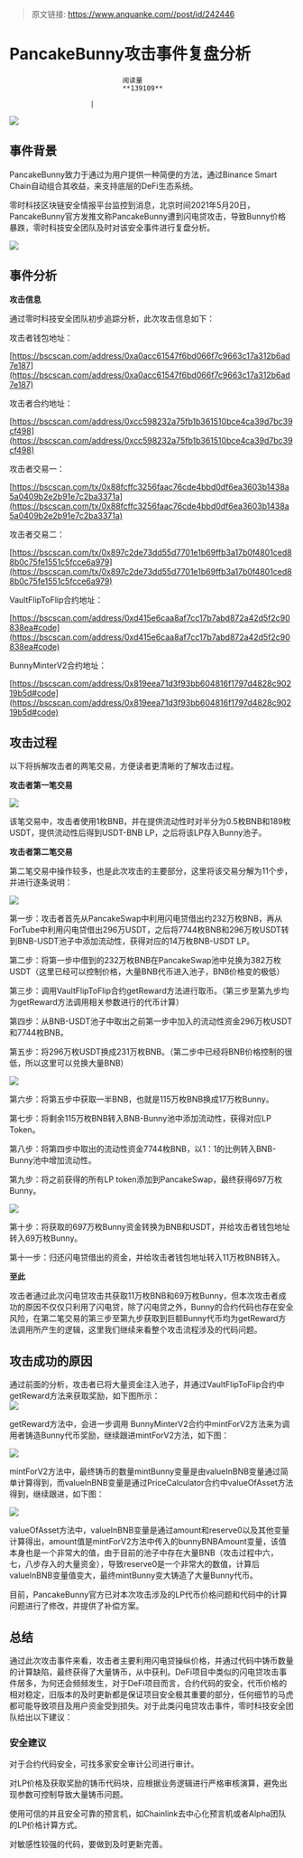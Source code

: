 > 原文链接: https://www.anquanke.com//post/id/242446 


# PancakeBunny攻击事件复盘分析


                                阅读量   
                                **139109**
                            
                        |
                        
                                                                                    



[![](https://p2.ssl.qhimg.com/t01a3bf216410b079f3.png)](https://p2.ssl.qhimg.com/t01a3bf216410b079f3.png)



## 事件背景

PancakeBunny致力于通过为用户提供一种简便的方法，通过Binance Smart Chain自动组合其收益，来支持底层的DeFi生态系统。

零时科技区块链安全情报平台监控到消息，北京时间2021年5月20日，PancakeBunny官方发推文称PancakeBunny遭到闪电贷攻击，导致Bunny价格暴跌，零时科技安全团队及时对该安全事件进行复盘分析。

[![](https://p3.ssl.qhimg.com/t01091bc3288f83debe.png)](https://p3.ssl.qhimg.com/t01091bc3288f83debe.png)



## 事件分析

**攻击信息**

通过零时科技安全团队初步追踪分析，此次攻击信息如下：

攻击者钱包地址：

[https://bscscan.com/address/0xa0acc61547f6bd066f7c9663c17a312b6ad7e187](https://bscscan.com/address/0xa0acc61547f6bd066f7c9663c17a312b6ad7e187)

攻击者合约地址：

[https://bscscan.com/address/0xcc598232a75fb1b361510bce4ca39d7bc39cf498](https://bscscan.com/address/0xcc598232a75fb1b361510bce4ca39d7bc39cf498)

攻击者交易一：

[https://bscscan.com/tx/0x88fcffc3256faac76cde4bbd0df6ea3603b1438a5a0409b2e2b91e7c2ba3371a](https://bscscan.com/tx/0x88fcffc3256faac76cde4bbd0df6ea3603b1438a5a0409b2e2b91e7c2ba3371a)

攻击者交易二：

[https://bscscan.com/tx/0x897c2de73dd55d7701e1b69ffb3a17b0f4801ced88b0c75fe1551c5fcce6a979](https://bscscan.com/tx/0x897c2de73dd55d7701e1b69ffb3a17b0f4801ced88b0c75fe1551c5fcce6a979)

VaultFlipToFlip合约地址：

[https://bscscan.com/address/0xd415e6caa8af7cc17b7abd872a42d5f2c90838ea#code](https://bscscan.com/address/0xd415e6caa8af7cc17b7abd872a42d5f2c90838ea#code)

BunnyMinterV2合约地址：

[https://bscscan.com/address/0x819eea71d3f93bb604816f1797d4828c90219b5d#code](https://bscscan.com/address/0x819eea71d3f93bb604816f1797d4828c90219b5d#code)



## 攻击过程

以下将拆解攻击者的两笔交易，方便读者更清晰的了解攻击过程。

**攻击者第一笔交易**

[![](https://p3.ssl.qhimg.com/t019062d72add03fbb6.png)](https://p3.ssl.qhimg.com/t019062d72add03fbb6.png)

该笔交易中，攻击者使用1枚BNB，并在提供流动性时对半分为0.5枚BNB和189枚USDT，提供流动性后得到USDT-BNB LP，之后将该LP存入Bunny池子。

**攻击者第二笔交易**

第二笔交易中操作较多，也是此次攻击的主要部分，这里将该交易分解为11个步，并进行逐条说明：

[![](https://p2.ssl.qhimg.com/t014062035a619e166b.png)](https://p2.ssl.qhimg.com/t014062035a619e166b.png)

第一步：攻击者首先从PancakeSwap中利用闪电贷借出约232万枚BNB，再从ForTube中利用闪电贷借出296万USDT，之后将7744枚BNB和296万枚USDT转到BNB-USDT池子中添加流动性，获得对应的14万枚BNB-USDT LP。

第二步：将第一步中借到的232万枚BNB在PancakeSwap池中兑换为382万枚USDT（这里已经可以控制价格，大量BNB代币进入池子，BNB价格变的极低）

第三步：调用VaultFlipToFlip合约getReward方法进行取币。（第三步至第九步均为getReward方法调用相关参数进行的代币计算）

第四步：从BNB-USDT池子中取出之前第一步中加入的流动性资金296万枚USDT和7744枚BNB。

第五步：将296万枚USDT换成231万枚BNB。（第二步中已经将BNB价格控制的很低，所以这里可以兑换大量BNB）

[![](https://p0.ssl.qhimg.com/t01cc3e605615c2bc6b.png)](https://p0.ssl.qhimg.com/t01cc3e605615c2bc6b.png)

第六步：将第五步中获取一半BNB，也就是115万枚BNB换成17万枚Bunny。

第七步：将剩余115万枚BNB转入BNB-Bunny池中添加流动性，获得对应LP Token。

第八步：将第四步中取出的流动性资金7744枚BNB，以1：1的比例转入BNB-Bunny池中增加流动性。

第九步：将之前获得的所有LP token添加到PancakeSwap，最终获得697万枚Bunny。

[![](https://p4.ssl.qhimg.com/t01294b52890c777ecc.png)](https://p4.ssl.qhimg.com/t01294b52890c777ecc.png)

第十步：将获取的697万枚Bunny资金转换为BNB和USDT，并给攻击者钱包地址转入69万枚Bunny。

第十一步：归还闪电贷借出的资金，并给攻击者钱包地址转入11万枚BNB转入。

**至此**

攻击者通过此次闪电贷攻击共获取11万枚BNB和69万枚Bunny，但本次攻击者成功的原因不仅仅只利用了闪电贷，除了闪电贷之外，Bunny的合约代码也存在安全风险，在第二笔交易的第三步至第九步获取到巨额Bunny代币均为getReward方法调用所产生的逻辑，这里我们继续来看整个攻击流程涉及的代码问题。



## 攻击成功的原因

通过前面的分析，攻击者已将大量资金注入池子，并通过VaultFlipToFlip合约中getReward方法来获取奖励，如下图所示：<br>[![](https://p1.ssl.qhimg.com/t012cf92f12787faff0.png)](https://p1.ssl.qhimg.com/t012cf92f12787faff0.png)

getReward方法中，会进一步调用 BunnyMinterV2合约中mintForV2方法来为调用者铸造Bunny代币奖励，继续跟进mintForV2方法，如下图：

[![](https://p4.ssl.qhimg.com/t01c7312b6a6c69bf7f.png)](https://p4.ssl.qhimg.com/t01c7312b6a6c69bf7f.png)

mintForV2方法中，最终铸币的数量mintBunny变量是由valueInBNB变量通过简单计算得到，而valueInBNB变量是通过PriceCalculator合约中valueOfAsset方法得到，继续跟进，如下图：

[![](https://p5.ssl.qhimg.com/t01063ab83f28175764.png)](https://p5.ssl.qhimg.com/t01063ab83f28175764.png)

valueOfAsset方法中，valueInBNB变量是通过amount和reserve0以及其他变量计算得出，amount值是mintForV2方法中传入的bunnyBNBAmount变量，该值本身也是一个非常大的值，由于目前的池子中存在大量BNB（攻击过程中六，七，八步存入的大量资金），导致reserve0是一个非常大的数值，计算后valueInBNB变量值变大，最终mintBunny变大铸造了大量Bunny代币。

目前，PancakeBunny官方已对本次攻击涉及的LP代币价格问题和代码中的计算问题进行了修改，并提供了补偿方案。



## 总结

通过此次攻击事件来看，攻击者主要利用闪电贷操纵价格，并通过代码中铸币数量的计算缺陷，最终获得了大量铸币，从中获利。DeFi项目中类似的闪电贷攻击事件居多，为何还会频频发生，对于DeFi项目而言，合约代码的安全，代币价格的相对稳定，旧版本的及时更新都是保证项目安全极其重要的部分，任何细节的马虎都可能导致项目及用户资金受到损失。对于此类闪电贷攻击事件，零时科技安全团队给出以下建议：

### <a class="reference-link" name="%E5%AE%89%E5%85%A8%E5%BB%BA%E8%AE%AE"></a>安全建议

对于合约代码安全，可找多家安全审计公司进行审计。

对LP价格及获取奖励的铸币代码块，应根据业务逻辑进行严格审核演算，避免出现参数可控制导致大量铸币问题。

使用可信的并且安全可靠的预言机，如Chainlink去中心化预言机或者Alpha团队的LP价格计算方式。

对敏感性较强的代码，要做到及时更新完善。
